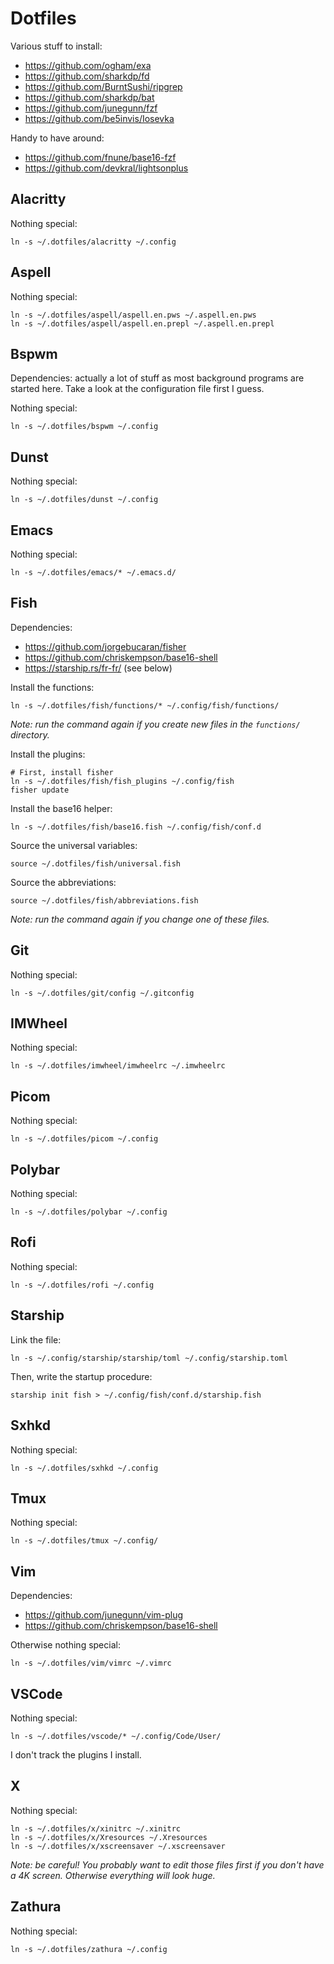 # Dotfiles

Various stuff to install:

* https://github.com/ogham/exa
* https://github.com/sharkdp/fd
* https://github.com/BurntSushi/ripgrep
* https://github.com/sharkdp/bat
* https://github.com/junegunn/fzf
* https://github.com/be5invis/Iosevka

Handy to have around:

* https://github.com/fnune/base16-fzf
* https://github.com/devkral/lightsonplus

## Alacritty

Nothing special:

```fish
ln -s ~/.dotfiles/alacritty ~/.config
```

## Aspell

Nothing special:

```fish
ln -s ~/.dotfiles/aspell/aspell.en.pws ~/.aspell.en.pws
ln -s ~/.dotfiles/aspell/aspell.en.prepl ~/.aspell.en.prepl
```

## Bspwm

Dependencies: actually a lot of stuff as most background programs are
started here. Take a look at the configuration file first I guess.

Nothing special:

```fish
ln -s ~/.dotfiles/bspwm ~/.config
```

## Dunst

Nothing special:

```fish
ln -s ~/.dotfiles/dunst ~/.config
```

## Emacs

Nothing special:

```fish
ln -s ~/.dotfiles/emacs/* ~/.emacs.d/
```

## Fish

Dependencies:

* https://github.com/jorgebucaran/fisher
* https://github.com/chriskempson/base16-shell
* https://starship.rs/fr-fr/ (see below)

Install the functions:

```fish
ln -s ~/.dotfiles/fish/functions/* ~/.config/fish/functions/
```

*Note: run the command again if you create new files in the `functions/`
directory.*

Install the plugins:

```fish
# First, install fisher
ln -s ~/.dotfiles/fish/fish_plugins ~/.config/fish
fisher update
```

Install the base16 helper:

```fish
ln -s ~/.dotfiles/fish/base16.fish ~/.config/fish/conf.d
```

Source the universal variables:

```fish
source ~/.dotfiles/fish/universal.fish
```

Source the abbreviations:

```fish
source ~/.dotfiles/fish/abbreviations.fish
```

*Note: run the command again if you change one of these files.*


## Git

Nothing special:

```fish
ln -s ~/.dotfiles/git/config ~/.gitconfig
```

## IMWheel

Nothing special:

```fish
ln -s ~/.dotfiles/imwheel/imwheelrc ~/.imwheelrc
```

## Picom

Nothing special:

```fish
ln -s ~/.dotfiles/picom ~/.config
```

## Polybar

Nothing special:

```fish
ln -s ~/.dotfiles/polybar ~/.config
```

## Rofi

Nothing special:

```fish
ln -s ~/.dotfiles/rofi ~/.config
```

## Starship

Link the file:

```fish
ln -s ~/.config/starship/starship/toml ~/.config/starship.toml
```

Then, write the startup procedure:

```fish
starship init fish > ~/.config/fish/conf.d/starship.fish
```

## Sxhkd

Nothing special:

```fish
ln -s ~/.dotfiles/sxhkd ~/.config
```

## Tmux

Nothing special:

```fish
ln -s ~/.dotfiles/tmux ~/.config/
```

## Vim

Dependencies:

* https://github.com/junegunn/vim-plug
* https://github.com/chriskempson/base16-shell

Otherwise nothing special:

```fish
ln -s ~/.dotfiles/vim/vimrc ~/.vimrc
```

## VSCode

Nothing special:

```fish
ln -s ~/.dotfiles/vscode/* ~/.config/Code/User/
```

I don't track the plugins I install.

## X

Nothing special:

```fish
ln -s ~/.dotfiles/x/xinitrc ~/.xinitrc
ln -s ~/.dotfiles/x/Xresources ~/.Xresources
ln -s ~/.dotfiles/x/xscreensaver ~/.xscreensaver
```

*Note: be careful! You probably want to edit those files first if you don't have a 4K
screen. Otherwise everything will look huge.*

## Zathura

Nothing special:

```fish
ln -s ~/.dotfiles/zathura ~/.config
```
